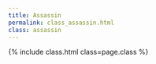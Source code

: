 ```yaml
---
title: Assassin
permalink: class_assassin.html
class: assassin
---
```


{% include class.html class=page.class %}
